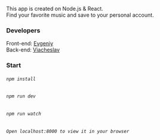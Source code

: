 This app is created on Node.js & React.<br>
Find your favorite music and save to your personal account.

### Developers
Front-end: [Evgeniy](https://github.com/verygGJ)<br>
Back-end: [Viacheslav](https://github.com/viacheslav-pastushenko)


### Start
###### `npm install`
###### `npm run dev`
###### `npm run watch`
###### `Open localhost:8000 to view it in your browser`
